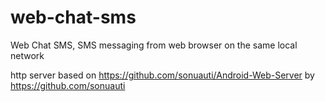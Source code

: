 # web-chat-sms
Web Chat SMS, SMS messaging from web browser on the same local network


http server based on  https://github.com/sonuauti/Android-Web-Server by https://github.com/sonuauti
